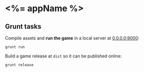 # <%= appName %>

## Grunt tasks

Compile assets and **run the game** in a local server at [0.0.0.0:9000](http://0.0.0.0:9000):

```
grunt run
```

Build a game release at `dist` so it can be published online:

```
grunt release
```
